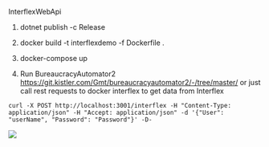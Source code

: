 InterflexWebApi


1. dotnet publish -c Release

2. docker build -t interflexdemo -f Dockerfile .

3. docker-compose up

4. Run BureaucracyAutomator2 https://git.kistler.com/Gmt/bureaucracyautomator2/-/tree/master/ or just call rest requests to docker interflex to get data from Interflex

`curl -X POST http://localhost:3001/interflex -H "Content-Type: application/json" -H "Accept: application/json" -d '{"User": "userName", "Password": "Password"}' -D-`

![](https://git.kistler.com/Gmt/interflexwebapi/-/raw/master/sampleImage.png?inline=false)

